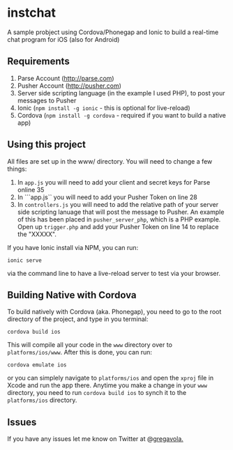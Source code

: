 instchat
=====================

A sample probject using Cordova/Phonegap and Ionic to build a real-time chat program for iOS (also for Android)

## Requirements

1. Parse Account (http://parse.com)
2. Pusher Account (http://pusher.com)
3. Server side scripting language (in the example I used PHP), to post your messages to Pusher
4. Ionic (```npm install -g ionic``` - this is optional for live-reload)
5. Cordova (```npm install -g cordova``` - required if you want to build a native app)

## Using this project

All files are set up in the www/ directory. You will need to change a few things:

1. In ```app.js``` you will need to add your client and secret keys for Parse online 35
2. In ```app.js`` you will need to add your Pusher Token on line 28
3. In ```controllers.js``` you will need to add the relative path of your server side scripting lanuage that will post the message to Pusher. An example of this has been placed in ```pusher_server_php```, which is a PHP example. Open up ```trigger.php``` and add your Pusher Token on line 14 to replace the "XXXXX".

If you have Ionic install via NPM, you can run:

```ionic serve```

via the command line to have a live-reload server to test via your browser.

## Building Native with Cordova

To build natively with Cordova (aka. Phonegap), you need to go to the root directory of the project, and type in you terminal:

```cordova build ios```

This will compile all your code in the ```www``` directory over to ```platforms/ios/www```. After this is done, you can run:

```cordova emulate ios```

or you can simplely navigate to ```platforms/ios``` and open the ```xproj``` file in Xcode and run the app there. Anytime you make a change in your ```www``` directory, you need to run ```cordova build ios``` to synch it to the ```platforms/ios``` directory.

## Issues
If you have any issues let me know on Twitter at @<a href="http://twitter.com/gregavola">gregavola.

